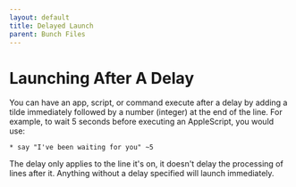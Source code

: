 ```yaml
---
layout: default
title: Delayed Launch
parent: Bunch Files
---
```

# Launching After A Delay

You can have an app, script, or command execute after a delay by adding a tilde immediately followed by a number (integer) at the end of the line. For example, to wait 5 seconds before executing an AppleScript, you would use:

    * say "I've been waiting for you" ~5

The delay only applies to the line it's on, it doesn't delay the processing of lines after it. Anything without a delay specified will launch immediately.
